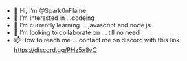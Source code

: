 - 👋 Hi, I’m @Spark0nFlame
- 👀 I’m interested in ...codeing 
- 🌱 I’m currently learning ... javascript and node js 
- 💞️ I’m looking to collaborate on ... till no need 
- 📫 How to reach me ... contact me on discord with this link https://discord.gg/PHz5x8vC

<!---
Spark0nFlame/Spark0nFlame is a ✨ special ✨ repository because its `README.md` (this file) appears on your GitHub profile.
You can click the Preview link to take a look at your changes.
--->
